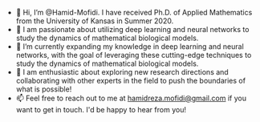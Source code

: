 - 👋 Hi, I’m @Hamid-Mofidi. I have received Ph.D. of Applied Mathematics from  the University of Kansas in Summer 2020. 
- 👀 I am passionate about utilizing deep learning and neural networks to study the dynamics of mathematical biological models. 
- 🌱 I’m currently expanding my knowledge in deep learning and neural networks, with the goal of leveraging these cutting-edge techniques to study the dynamics of mathematical biological models. 
- 💞️ I am enthusiastic about exploring new research directions and collaborating with other experts in the field to push the boundaries of what is possible!
- 📫 Feel free to reach out to me at hamidreza.mofidi@gmail.com if you want to get in touch. I'd be happy to hear from you!

<!---
Hamid-Mofidi/Hamid-Mofidi is a ✨ special ✨ repository because its `README.md` (this file) appears on your GitHub profile.
You can click the Preview link to take a look at your changes.
--->
